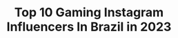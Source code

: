 ---
title: Top 10 Gaming Instagram Influencers In Brazil in 2023
description: >-
  Find top gaming Instagram influencers in Brazil in 2023. Most popular hashtags: #tbt #redhead #csgo.
platform: Instagram
hits: 146
text_top: See the top-rated Instagram accounts on inBeat.
text_bottom: Our database aggregates 146 Instagram influencers like this in Brazil for you to pitch.
profiles:
  - username: "daizerpt"
    fullname: >-
      Daizer / Diogo Francisco
    bio: >-
      Criador de conteúdos de Gaming e Futebol Negócios: Daizerpt@hotmail.com Twitter: DaizerPT
    location: "Brazil"
    followers: 68929
    engagement: 947
    commentsToLikes: 0.050875
    id: ck5c7sb5m83hh0i11ih49s60m
    verified: false
    hashtags: "#noroomforracism, #blacklivesmatter, #playstationfcfinal, #lioncereais"
  - username: "cafajesteh"
    fullname: >-
      Carlos Andrade
    bio: >-
      👨🏻 CAFA Youtuber/Streamer #2M 📩 cafa@redbutton.com.br 🎮 Gaming 📸 Influencer 👨🏽‍🎨thumbmaker: @lipan_designer
    location: "Brazil"
    followers: 220867
    engagement: 812
    commentsToLikes: 0.264545
    id: ck9wfrb61q6eg0j78x7q5in5w
    verified: false
    hashtags: "#ff, #garenafreefire, #freefire, #cafa"
  - username: "carolzinhasg.pb"
    fullname: >-
      CarolzinhaSG
    bio: >-
      🖱 Streamer do Facebook Gaming 🎙 Apresentadora de TV e Eventos 📽 Youtuber | Influencer 💌 contato@carolzinhasg.com
    location: "Brazil"
    followers: 467131
    engagement: 805
    commentsToLikes: 0.069192
    id: ck13afukpq7300i19p46h9elj
    verified: false
    hashtags: "#bgsday, #cbcs, #blackouttuesday, #oldspicegamearena2"
  - username: "brunoplayhard"
    fullname: >-
      Bruno PH
    bio: >-
      🗺 SP 🕹 Gaming 🏙 Trips 🧔🏻 Life. 📊 CEO @loudgg 🏆 Forbes Under 30
    location: "Brazil"
    followers: 5883216
    engagement: 545
    commentsToLikes: 0.069552
    id: ck0w4ukvx0he50i19kr24levd
    verified: true
    hashtags: "#chegadearrependidos, #fam, #theboys"
  - username: "camyyfps"
    fullname: >-
      Camila Vicentini Natale
    bio: >-
      🇧🇷 🎮 Streamer&CS:GO player 💙 Embaixadora Gaming @dellnobrasil Twitter CAMYYFPS 💌 contato: camila.vnatale@hotmail.com 🇨🇦🇵🇱🇨🇵🇺🇸🇨🇳🇦🇷🇪🇦
    location: "Brazil"
    followers: 42612
    engagement: 397
    commentsToLikes: 0.051552
    id: ckaox9kvucduz0i78si6qne2i
    verified: false
    hashtags: "#gamer, #girlgamer, #games, #csgoplayer"
  - username: "cashmere_tart"
    fullname: >-
      Micheline du Toit
    bio: >-
      Pro Make-Up Artist & Professional shapeshifter 🦑 Cosplay | Gaming South-Africa🇿🇦 PR/Collabs: Cashmeretart@gmail.com
    location: "Brazil"
    followers: 5772
    engagement: 987
    commentsToLikes: 0.060168
    id: ckaordotmmr3u0i78hescnkzt
    verified: false
    hashtags: "#wednesday, #friday, #ootd, #cosplayer"
  - username: "lipaogamer"
    fullname: >-
      Felipe Viktor
    bio: >-
      🎬YouTuber 10 milhões de inscritos 🎮Streamer Facebook Gaming 📩Contato Comercial: negocios.lipaogamer@gmail.com
    location: "Brazil"
    followers: 528170
    engagement: 508
    commentsToLikes: 0.017579
    id: ckf5ld35vp4lp0j230cq0ctmw
    verified: false
    hashtags: "#lipao10milhoes, #lipao10m, #tbt"
  - username: "alpha7gg"
    fullname: >-
      A7 Esports PUBGM
    bio: >-
      The brazilian PUBGM organization ALPHA 7. Welcome to our Gaming House. 📍 São Paulo, Brasil. 🏆 3º lugar - PMPL Pro League Americas
    location: "Brazil"
    followers: 45950
    engagement: 445
    commentsToLikes: 0.029903
    id: ckaowvhupamv50i784jpdyatp
    verified: false
    hashtags: "#pubgm, #alpha7, #alpha7gg, #proplayer"
  - username: "dianazambrozuski"
    fullname: >-
      Diana Zambrozuski
    bio: >-
      Gamer e Streamer 😎 Lives todos os dias no Facebook Gaming 🎮 Mais Diana no canal do YouTube ⬇️🤙
    location: "Brazil"
    followers: 1206255
    engagement: 481
    commentsToLikes: 0.007930
    id: ck137pbc0covo0i19mq0fm8y9
    verified: false
    hashtags: "#tbt, #fiqueemcasa, #chillibeans, #marvel"
  - username: "nicolediretora"
    fullname: >-
      Nicole Muniz 💙
    bio: >-
      🇧🇷 21,São Paulo 🎮 Streamer do Faceboook Gaming & Youtuber 📩contatonicolediretora@gmail.com
    location: "Brazil"
    followers: 621131
    engagement: 522
    commentsToLikes: 0.007526
    id: ckapbcfamze7i0i785m33ilnv
    verified: false
    hashtags: ""
---